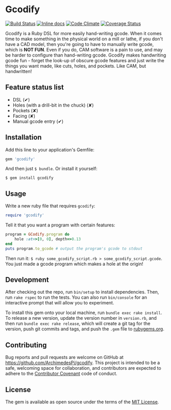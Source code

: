 # Gcodify

[![Build Status](https://travis-ci.org/ArchimedesPi/gcodify.svg?branch=master)](https://travis-ci.org/ArchimedesPi/gcodify) [![Inline docs](http://inch-ci.org/github/ArchimedesPi/gcodify.svg?branch=master)](http://inch-ci.org/github/ArchimedesPi/gcodify) [![Code Climate](https://codeclimate.com/github/ArchimedesPi/gcodify/badges/gpa.svg)](https://codeclimate.com/github/ArchimedesPi/gcodify) [![Coverage Status](https://coveralls.io/repos/ArchimedesPi/gcodify/badge.svg?branch=master)](https://coveralls.io/r/ArchimedesPi/gcodify?branch=master)

Gcodify is a Ruby DSL for more easily hand-writing gcode. When it comes time to make something in the physical world on a mill or lathe, if you don't have a CAD model, then you're going to have to manually write gcode, which is **NOT FUN**. Even if you do, CAM software is a pain to use, and may be harder to configure than hand-writing gcode. Gcodify makes handwriting gcode fun - forget the look-up of obscure gcode features and just write the things you want made, like cuts, holes, and pockets. Like CAM, but handwritten!

## Feature status list
* DSL (✔)
* Holes (with a drill-bit in the chuck) (✘)
* Pockets (✘)
* Facing (✘)
* Manual gcode entry (✔)

## Installation

Add this line to your application's Gemfile:

```ruby
gem 'gcodify'
```

And then just `$ bundle`.
Or install it yourself:

    $ gem install gcodify

## Usage

Write a new ruby file that requires `gcodify`:

```ruby
require 'gcodify'
```

Tell it that you want a program with certain features:

```ruby
program = GCodify.program do
    hole :at=>[0, 0], depth=>0.13
end
puts program.to_gcode # output the program's gcode to stdout
```

Then run it: `$ ruby some_gcodify_script.rb > some_gcodify_script.gcode`.
You just made a gcode program which makes a hole at the origin!

## Development

After checking out the repo, run `bin/setup` to install dependencies. Then, run `rake rspec` to run the tests. You can also run `bin/console` for an interactive prompt that will allow you to experiment.

To install this gem onto your local machine, run `bundle exec rake install`. To release a new version, update the version number in `version.rb`, and then run `bundle exec rake release`, which will create a git tag for the version, push git commits and tags, and push the `.gem` file to [rubygems.org](https://rubygems.org).

## Contributing

Bug reports and pull requests are welcome on GitHub at https://github.com/ArchimedesPi/gcodify. This project is intended to be a safe, welcoming space for collaboration, and contributors are expected to adhere to the [Contributor Covenant](contributor-covenant.org) code of conduct.


## License

The gem is available as open source under the terms of the [MIT License](http://opensource.org/licenses/MIT).
